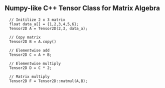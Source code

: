 ## Numpy-like C++ Tensor Class for Matrix Algebra

```
  // Initilize 2 x 3 matrix
  float data_a[] = {1,2,3,4,5,6};
  Tensor2D A = Tensor2D(2,3, data_a);
  
  // Copy matrix
  Tensor2D B = A.copy()
  
  // Elementwise add
  Tensor2D C = A + B;
	
  // Elementwise multiply
  Tensor2D D = C * 2;
	
  // Matrix multiply
  Tensor2D F = Tensor2D::matmul(A,B);
```
